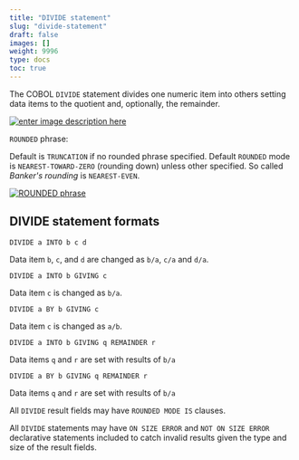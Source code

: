 ```yaml
---
title: "DIVIDE statement"
slug: "divide-statement"
draft: false
images: []
weight: 9996
type: docs
toc: true
---
```


The COBOL `DIVIDE` statement divides one numeric item into others setting data items to the quotient and, optionally, the remainder.

[![enter image description here][1]][1]


`ROUNDED` phrase:

Default is `TRUNCATION` if no rounded phrase specified.  Default `ROUNDED` mode is `NEAREST-TOWARD-ZERO` (rounding down) unless other specified.  So called *Banker's rounding* is `NEAREST-EVEN`.

[![ROUNDED phrase][2]][2]

  [1]: http://i.stack.imgur.com/86Pc8.png
  [2]: http://i.stack.imgur.com/VzagT.png



## DIVIDE statement formats
    DIVIDE a INTO b c d

Data item `b`, `c`, and `d` are changed as `b/a`, `c/a` and `d/a`.

    DIVIDE a INTO b GIVING c

Data item `c` is changed as `b/a`.

    DIVIDE a BY b GIVING c

Data item `c` is changed as `a/b`.

    DIVIDE a INTO b GIVING q REMAINDER r

Data items `q` and `r` are set with results of `b/a`

    DIVIDE a BY b GIVING q REMAINDER r

Data items `q` and `r` are set with results of `b/a`

All `DIVIDE` result fields may have `ROUNDED MODE IS` clauses.

All `DIVIDE` statements may have `ON SIZE ERROR` and `NOT ON SIZE ERROR` declarative statements included to catch invalid results given the type and size of the result fields.

